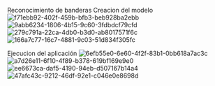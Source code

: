 Reconocimiento de banderas
Creacion del modelo
![f71ebb92-402f-459b-bfb3-beb928ba2ebb](https://user-images.githubusercontent.com/84941789/157290552-7a2d11da-deb4-464d-a31e-c990490b6937.jpg)
![9abb6234-1806-4b15-9c60-3fdbdcf79cfd](https://user-images.githubusercontent.com/84941789/157290577-4c844375-addb-4096-a71a-21e61f42dabe.jpg)
![279c791a-22ca-4db0-b3d0-ab8017571f6c](https://user-images.githubusercontent.com/84941789/157290611-a12b3a1b-1548-4bbb-a04e-3477ba3fc696.jpg)
![166a7c77-16c7-4881-9c03-51d834f305fc](https://user-images.githubusercontent.com/84941789/157290625-7bba1b93-48e5-4926-b419-4c74d4a50c35.jpg)

Ejecucion del aplicación
![6efb55e0-6e60-4f2f-83b1-0bb618a7ac3c](https://user-images.githubusercontent.com/84941789/157290703-e798ae6b-efe7-46e9-b8f6-f6c2eefa01c8.jpg)
![a7d26e11-6f10-4f89-b378-619bf169e9e0](https://user-images.githubusercontent.com/84941789/157290719-ce52473d-126d-42de-a7ee-29a0a7017a3e.jpg)
![ee6673ca-daf5-4190-94eb-d507167b14a4](https://user-images.githubusercontent.com/84941789/157290735-339b97ba-96cb-44c6-b72f-416add184b95.jpg)
![47afc43c-9212-46df-92e1-c046e0e8698d](https://user-images.githubusercontent.com/84941789/157290748-bb0437ff-4ceb-4a71-9286-e13d3b49c9a7.jpg)

